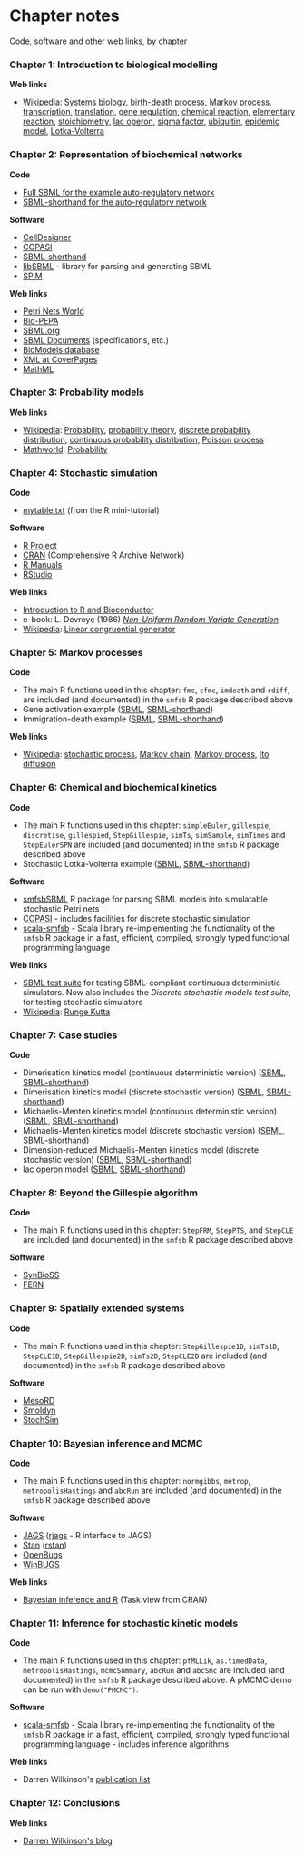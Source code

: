 # Chapter notes

Code, software and other web links, by chapter

### Chapter 1: Introduction to biological modelling

**Web links**
-   [Wikipedia](http://en.wikipedia.org/): [Systems
    biology](http://en.wikipedia.org/wiki/Systems_biology), [birth-death
    process](http://en.wikipedia.org/wiki/Birth-death_process), [Markov
    process](http://en.wikipedia.org/wiki/Markov_process),
    [transcription](http://en.wikipedia.org/wiki/Transcription_%28genetics%29),
    [translation](http://en.wikipedia.org/wiki/Translation_%28biology%29),
    [gene regulation](http://en.wikipedia.org/wiki/Gene_regulation),
    [chemical reaction](http://en.wikipedia.org/wiki/Chemical_reaction),
    [elementary
    reaction](http://en.wikipedia.org/wiki/Elementary_reaction),
    [stoichiometry](http://en.wikipedia.org/wiki/Stoichiometry), [lac
    operon](http://en.wikipedia.org/wiki/Lac_operon), [sigma
    factor](http://en.wikipedia.org/wiki/Sigma_factor),
    [ubiquitin](http://en.wikipedia.org/wiki/Ubiquitin), [epidemic
    model](http://en.wikipedia.org/wiki/Epidemic_model),
    [Lotka-Volterra](http://en.wikipedia.org/wiki/Lotka-Volterra)


### Chapter 2: Representation of biochemical networks

**Code**
-   [Full SBML for the example auto-regulatory network](models/autoreg-3-1.xml)
-   [SBML-shorthand for the auto-regulatory
    network](models/autoreg-3-1.mod)

**Software**
-   [CellDesigner](http://www.celldesigner.org/)
-   [COPASI](http://www.copasi.org/)
-   [SBML-shorthand](http://www.staff.ncl.ac.uk/d.j.wilkinson/software/sbml-sh/)
-   [libSBML](http://sbml.org/Software/libSBML) - library for parsing and generating SBML
-   [SPiM](http://research.microsoft.com/en-us/projects/spim/)

**Web links**
-   [Petri Nets World](http://www.informatik.uni-hamburg.de/TGI/PetriNets/)
-   [Bio-PEPA](http://homepages.inf.ed.ac.uk/jeh/Bio-PEPA/biopepa.html)
-   [SBML.org](http://www.sbml.org/)
-   [SBML Documents](http://www.sbml.org/documents/)
    (specifications, etc.)
-   [BioModels database](http://www.biomodels.net/database/)
-   [XML at CoverPages](http://xml.coverpages.org/xml.html)
-   [MathML](http://www.w3.org/Math/)


### Chapter 3: Probability models

**Web links**
-   [Wikipedia](http://en.wikipedia.org/):
    [Probability](http://en.wikipedia.org/wiki/Probability),
    [probability
    theory](http://en.wikipedia.org/wiki/Probability_theory), [discrete
    probability
    distribution](http://en.wikipedia.org/wiki/Discrete_probability_distribution),
    [continuous probability
    distribution](http://en.wikipedia.org/wiki/Continuous_probability_distribution),
    [Poisson process](http://en.wikipedia.org/wiki/Poisson_process)
-   [Mathworld](http://mathworld.wolfram.com/):
    [Probability](http://mathworld.wolfram.com/Probability.html)


### Chapter 4: Stochastic simulation

**Code**
-   [mytable.txt](http://www.mas.ncl.ac.uk/~ndjw1/teaching/sim/mytable.txt)
    (from the R mini-tutorial)

**Software**
-   [R Project](http://www.r-project.org/)
-   [CRAN](http://cran.r-project.org/) (Comprehensive R Archive Network)
-   [R Manuals](http://www.stats.bris.ac.uk/R/manuals.html)
-   [RStudio](https://www.rstudio.com/)

**Web links**
-   [Introduction to R and
    Bioconductor](http://darrenjw.wordpress.com/2010/01/30/yet-another-introduction-to-r-and-bioconductor/)
-   e-book: L. Devroye (1986) [*Non-Uniform Random Variate
    Generation*](http://www.nrbook.com/devroye/)
-   [Wikipedia](http://en.wikipedia.org/): [Linear congruential generator](https://en.wikipedia.org/wiki/Linear_congruential_generator)

### Chapter 5: Markov processes

**Code**
-   The main R functions used in this chapter: `fmc`, `cfmc`, `imdeath`
    and `rdiff`, are included (and documented) in the `smfsb` R package
    described above
-   Gene activation example ([SBML](models/ch05-act.xml),
    [SBML-shorthand](models/ch05-act.mod))
-   Immigration-death example ([SBML](models/ch05-imdeath.xml),
    [SBML-shorthand](models/ch05-imdeath.mod))

**Web links**
-   [Wikipedia](http://en.wikipedia.org/): [stochastic
    process](http://en.wikipedia.org/wiki/Stochastic_process), [Markov
    chain](http://en.wikipedia.org/wiki/Markov_chain), [Markov
    process](http://en.wikipedia.org/wiki/Markov_process), [Ito
    diffusion](http://en.wikipedia.org/wiki/It%C5%8D_diffusion)

### Chapter 6: Chemical and biochemical kinetics

**Code**
-   The main R functions used in this chapter: `simpleEuler`,
    `gillespie`, `discretise`, `gillespied`, `StepGillespie`, `simTs`,
    `simSample`, `simTimes` and `StepEulerSPN` are included
    (and documented) in the `smfsb` R package described above
-   Stochastic Lotka-Volterra example ([SBML](models/ch06-lv.xml),
    [SBML-shorthand](models/ch06-lv.mod))

**Software**
-   [smfsbSBML](Software.md#additional-r-package---smfsbsbml) R package for parsing SBML models into simulatable stochastic Petri nets
-   [COPASI](http://www.copasi.org/) - includes facilities for discrete
    stochastic simulation
-   [scala-smfsb](https://github.com/darrenjw/scala-smfsb) - Scala library re-implementing the functionality of the `smfsb` R package in a fast, efficient, compiled, strongly typed functional programming language

**Web links**
-   [SBML test suite](https://github.com/sbmlteam/sbml-test-suite/blob/master/README.md)
    for testing SBML-compliant continuous deterministic simulators. Now also includes the *Discrete stochastic models test suite*, for testing stochastic simulators
-   [Wikipedia](https://en.wikipedia.org/): [Runge Kutta](https://en.wikipedia.org/wiki/Runge%E2%80%93Kutta_methods)


### Chapter 7: Case studies

**Code**
-   Dimerisation kinetics model (continuous deterministic version)
    ([SBML](models/ch07-dimer-det.xml),
    [SBML-shorthand](models/ch07-dimer-det.mod))
-   Dimerisation kinetics model (discrete stochastic version)
    ([SBML](models/ch07-dimer-stoch.xml),
    [SBML-shorthand](models/ch07-dimer-stoch.mod))
-   Michaelis-Menten kinetics model (continuous deterministic version)
    ([SBML](models/ch07-mm-det.xml), [SBML-shorthand](models/ch07-mm-det.mod))
-   Michaelis-Menten kinetics model (discrete stochastic version)
    ([SBML](models/ch07-mm-stoch.xml), [SBML-shorthand](models/ch07-mm-stoch.mod))
-   Dimension-reduced Michaelis-Menten kinetics model (discrete
    stochastic version) ([SBML](models/ch07-mm-stoch2.xml),
    [SBML-shorthand](models/ch07-mm-stoch2.mod))
-   lac operon model ([SBML](models/ch07-lac-stoch.xml),
    [SBML-shorthand](models/ch07-lac-stoch.mod))


### Chapter 8: Beyond the Gillespie algorithm

**Code**
-   The main R functions used in this chapter: `StepFRM`, `StepPTS`, and
    `StepCLE` are included (and documented) in the `smfsb` R package
    described above

**Software**
-   [SynBioSS](http://synbioss.sourceforge.net/)
-   [FERN](http://www.bio.ifi.lmu.de/software/fern)



### Chapter 9: Spatially extended systems

**Code**
-   The main R functions used in this chapter: `StepGillespie1D`, `simTs1D`, `StepCLE1D`, `StepGillespie2D`, `simTs2D`, `StepCLE2D` are included (and documented) in the `smfsb` R package described above
 
**Software**
-   [MesoRD](http://mesord.sourceforge.net/)
-   [Smoldyn](http://www.smoldyn.org/)
-   [StochSim](http://www.ebi.ac.uk/~lenov/stochsim.html)




### Chapter 10: Bayesian inference and MCMC

**Code**
-   The main R functions used in this chapter: `normgibbs`, `metrop`, `metropolisHastings` and `abcRun`
    are included (and documented) in the `smfsb` R package described
    above

**Software**
-   [JAGS](http://sourceforge.net/projects/mcmc-jags/) ([rjags](http://cran.r-project.org/web/packages/rjags/) - R interface
    to JAGS)
-   [Stan](http://mc-stan.org/) ([rstan](http://mc-stan.org/rstan/))
-   [OpenBugs](http://www.openbugs.net/w/FrontPage)
-   [WinBUGS](https://www.mrc-bsu.cam.ac.uk/software/bugs/the-bugs-project-winbugs/)

**Web links**
-   [Bayesian inference and R](http://cran.r-project.org/web/views/Bayesian.html) (Task view from CRAN)


### Chapter 11: Inference for stochastic kinetic models

**Code**
-   The main R functions used in this chapter: `pfMLLik`, `as.timedData`, `metropolisHastings`, `mcmcSummary`, `abcRun` and `abcSmc` are included (and documented) in the `smfsb` R
    package described above. A pMCMC demo can be run with
    `demo("PMCMC")`.

**Software**
-   [scala-smfsb](https://github.com/darrenjw/scala-smfsb) - Scala library re-implementing the functionality of the `smfsb` R package in a fast, efficient, compiled, strongly typed functional programming language - includes inference algorithms

**Web links**
-   Darren Wilkinson's [publication list](https://www.staff.ncl.ac.uk/d.j.wilkinson/research/publications/index.html)


### Chapter 12: Conclusions

**Web links**
-   [Darren Wilkinson's blog](http://darrenjw.wordpress.com/)





